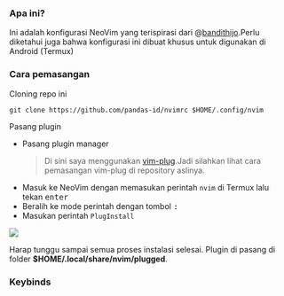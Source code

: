 ### Apa ini?

Ini adalah konfigurasi NeoVim yang terispirasi dari @[bandithijo](https://github.com/bandithijo/nvimrc).Perlu diketahui juga bahwa konfigurasi ini dibuat khusus untuk digunakan di Android (Termux)

### Cara pemasangan

Cloning repo ini

```
git clone https://github.com/pandas-id/nvimrc $HOME/.config/nvim
```

Pasang plugin

- Pasang plugin manager
    > Di sini saya menggunakan [vim-plug](https://github.com/junegunn/vim-plug).Jadi silahkan lihat cara pemasangan vim-plug di repository aslinya.
- Masuk ke NeoVim dengan memasukan perintah `nvim` di Termux lalu tekan <kbd>enter</kbd>
- Beralih ke mode perintah dengan tombol <kbd>:</kbd>
- Masukan perintah `PlugInstall`

![](https://github.com/pandas-id/nvimrc/blob/master/image/gif/VID_20210413182419.gif)

Harap tunggu sampai semua proses instalasi selesai.
Plugin di pasang di folder **$HOME/.local/share/nvim/plugged**.

### Keybinds
